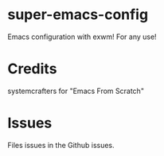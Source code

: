 # super-emacs-config
Emacs configuration with exwm! For any use!

# Credits
systemcrafters for "Emacs From Scratch"

# Issues
Files issues in the Github issues.
